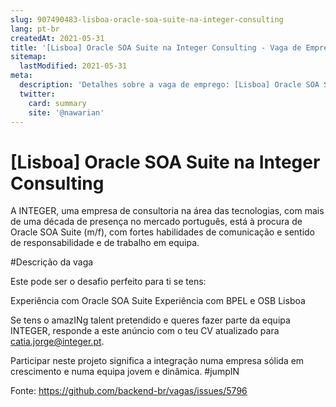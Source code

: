 ```yaml
---
slug: 907490483-lisboa-oracle-soa-suite-na-integer-consulting
lang: pt-br
createdAt: 2021-05-31
title: '[Lisboa] Oracle SOA Suite na Integer Consulting - Vaga de Emprego'
sitemap:
  lastModified: 2021-05-31
meta:
  description: 'Detalhes sobre a vaga de emprego: [Lisboa] Oracle SOA Suite na Integer Consulting'
  twitter:
    card: summary
    site: '@nawarian'
---
```


# [Lisboa] Oracle SOA Suite na Integer Consulting

A INTEGER, uma empresa de consultoria na área das tecnologias, com mais de uma década de presença no mercado português, está à procura de Oracle SOA Suite (m/f), com fortes habilidades de comunicação e sentido de responsabilidade e de trabalho em equipa.

#Descrição da vaga

Este pode ser o desafio perfeito para ti se tens:

Experiência com Oracle SOA Suite
Experiência com BPEL e OSB
Lisboa

Se tens o amazINg talent pretendido e queres fazer parte da equipa INTEGER, responde a este anúncio com o teu CV atualizado para catia.jorge@integer.pt.

Participar neste projeto significa a integração numa empresa sólida em crescimento e numa equipa jovem e dinâmica. #jumpIN

Fonte: https://github.com/backend-br/vagas/issues/5796